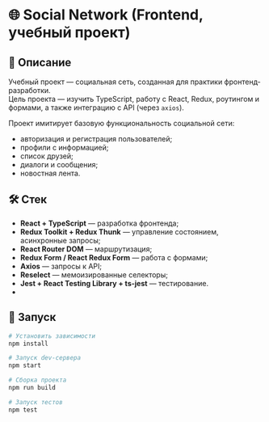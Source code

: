 # 🌐 Social Network (Frontend, учебный проект)

## 📖 Описание
Учебный проект — социальная сеть, созданная для практики фронтенд-разработки.  
Цель проекта — изучить TypeScript, работу с React, Redux, роутингом и формами, а также интеграцию с API (через `axios`).  

Проект имитирует базовую функциональность социальной сети:  
- авторизация и регистрация пользователей;  
- профили с информацией;  
- список друзей;  
- диалоги и сообщения;  
- новостная лента.  

## 🛠️ Стек
- **React + TypeScript** — разработка фронтенда;  
- **Redux Toolkit + Redux Thunk** — управление состоянием, асинхронные запросы;  
- **React Router DOM** — маршрутизация;  
- **Redux Form / React Redux Form** — работа с формами;  
- **Axios** — запросы к API;  
- **Reselect** — мемоизированные селекторы;  
- **Jest + React Testing Library + ts-jest** — тестирование.
- 

## 🚀 Запуск
```bash
# Установить зависимости
npm install

# Запуск dev-сервера
npm start

# Сборка проекта
npm run build

# Запуск тестов
npm test
